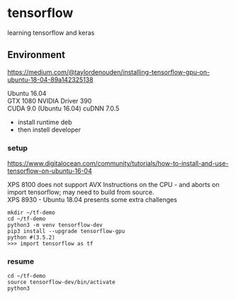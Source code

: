 # tensorflow
learning tensorflow and keras
## Environment
https://medium.com/@taylordenouden/installing-tensorflow-gpu-on-ubuntu-18-04-89a142325138

Ubuntu 16.04  
GTX 1080 NVIDIA Driver 390  
CUDA 9.0 (Ubuntu 16.04)
cuDNN 7.0.5
- install runtime deb
- then instell developer

### setup
https://www.digitalocean.com/community/tutorials/how-to-install-and-use-tensorflow-on-ubuntu-16-04  

XPS 8100 does not support AVX Instructions on the CPU - and aborts on import tensorflow; may need to build from source.  
XPS 8930 - Ubuntu 18.04 presents some extra challenges

```
mkdir ~/tf-demo
cd ~/tf-demo
python3 -m venv tensorflow-dev
pip3 install --upgrade tensorflow-gpu
python #(3.5.2)
>>> import tensorflow as tf

```

### resume
```
cd ~/tf-demo
source tensorflow-dev/bin/activate
python3
```
